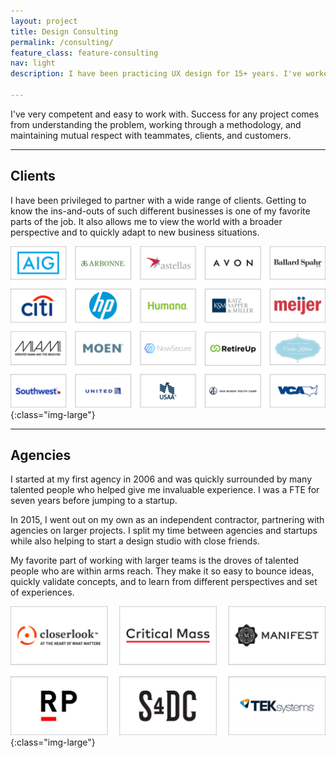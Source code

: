 ```yaml
---
layout: project
title: Design Consulting
permalink: /consulting/
feature_class: feature-consulting
nav: light
description: I have been practicing UX design for 15+ years. I've worked with companies large and small, providing design solutions for a wide range of clients.

---
```


I've very competent and easy to work with.
Success for any project comes from understanding the problem, working through a methodology, and maintaining mutual respect with teammates, clients, and customers.

---

## Clients

I have been privileged to partner with a wide range of clients. Getting to know the ins-and-outs of such different businesses is one of my favorite parts of the job. It also allows me to view the world with a broader perspective and to quickly adapt to new business situations.

![Clients List](/assets/images/projects/consulting-clients.jpg){:class="img-large"}

---

## Agencies

I started at my first agency in 2006 and was quickly surrounded by many talented people who helped give me invaluable experience. I was a FTE for seven years before jumping to a startup.

In 2015, I went out on my own as an independent contractor, partnering with agencies on larger projects. I split my time between agencies and startups while also helping to start a design studio with close friends.

My favorite part of working with larger teams is the droves of talented people who are within arms reach. They make it so easy to bounce ideas, quickly validate concepts, and to learn from different perspectives and set of experiences.

![Agencies List](/assets/images/projects/consulting-agencies.jpg){:class="img-large"}
